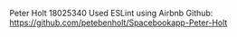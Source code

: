 Peter Holt 18025340
Used ESLint using Airbnb
Github: https://github.com/petebenholt/Spacebookapp-Peter-Holt
